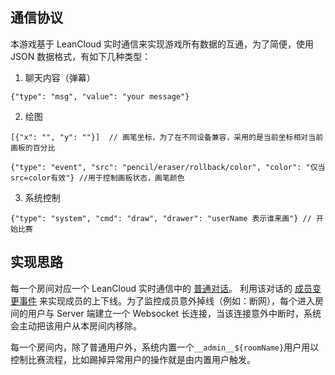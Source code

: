## 通信协议

本游戏基于 LeanCloud 实时通信来实现游戏所有数据的互通，为了简便，使用 JSON 数据格式，有如下几种类型：

1. 聊天内容（弹幕）
```
{"type": "msg", "value": "your message"}
```

2. 绘图
```
[{"x": "", "y": ""}]  // 画笔坐标，为了在不同设备兼容，采用的是当前坐标相对当前画板的百分比

{"type": "event", "src": "pencil/eraser/rollback/color", "color": "仅当src=color有效"} //用于控制画板状态，画笔颜色
```

3. 系统控制
```
{"type": "system", "cmd": "draw", "drawer": "userName 表示谁来画"} // 开始比赛
```

## 实现思路

每一个房间对应一个 LeanCloud 实时通信中的 [普通对话](https://leancloud.cn/docs/realtime_v2.html#普通对话_Normal_Conversation_)。 
利用该对话的 [成员变更事件](https://leancloud.cn/docs/realtime_guide-js.html#成员变更事件) 来实现成员的上下线。为了监控成员意外掉线（例如：断网），每个进入房间的用户与 Server 端建立一个 Websocket 长连接，当该连接意外中断时，系统会主动把该用户从本房间内移除。

每一个房间内，除了普通用户外，系统内置一个`__admin__${roomName}`用户用以控制比赛流程，比如踢掉异常用户的操作就是由内置用户触发。